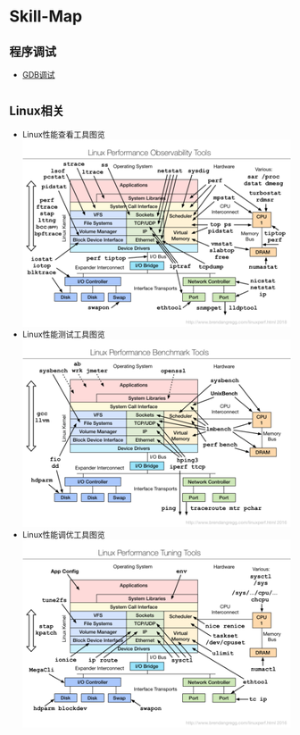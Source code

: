 # Skill-Map

## 程序调试

- [GDB调试](http://blog.jobbole.com/107759/)
  
  # 

## Linux相关

- Linux性能查看工具图览![Linux性能查看工具图览](./img/linux_observability_tools.png)
- Linux性能测试工具图览![测试工具](./img/linux_benchmarking_tools.png)
- Linux性能调优工具图览![调优工具](img/linux_tuning_tools.png)
